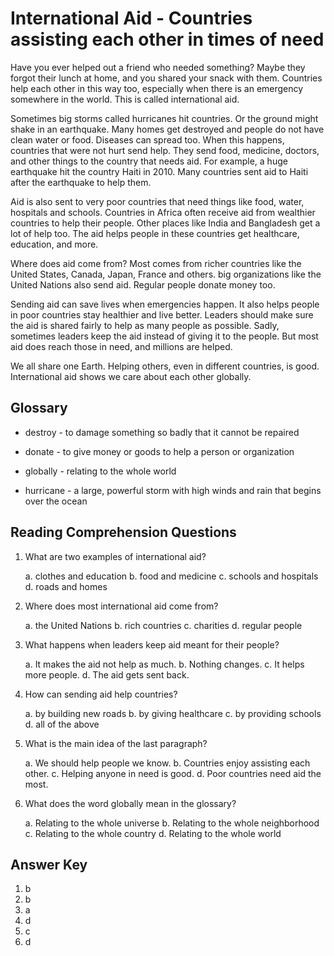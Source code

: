 # International Aid - Countries assisting each other in times of need

Have you ever helped out a friend who needed something? Maybe they forgot their lunch at home, and you shared your snack with them. Countries help each other in this way too, especially when there is an emergency somewhere in the world. This is called international aid.

Sometimes big storms called hurricanes hit countries. Or the ground might shake in an earthquake. Many homes get destroyed and people do not have clean water or food. Diseases can spread too. When this happens, countries that were not hurt send help. They send food, medicine, doctors, and other things to the country that needs aid. For example, a huge earthquake hit the country Haiti in 2010. Many countries sent aid to Haiti after the earthquake to help them.

Aid is also sent to very poor countries that need things like food, water, hospitals and schools. Countries in Africa often receive aid from wealthier countries to help their people. Other places like India and Bangladesh get a lot of help too. The aid helps people in these countries get healthcare, education, and more.

Where does aid come from? Most comes from richer countries like the United States, Canada, Japan, France and others. big organizations like the United Nations also send aid. Regular people donate money too.

Sending aid can save lives when emergencies happen. It also helps people in poor countries stay healthier and live better. Leaders should make sure the aid is shared fairly to help as many people as possible. Sadly, sometimes leaders keep the aid instead of giving it to the people. But most aid does reach those in need, and millions are helped.

We all share one Earth. Helping others, even in different countries, is good. International aid shows we care about each other globally.

## Glossary

- destroy - to damage something so badly that it cannot be repaired

- donate - to give money or goods to help a person or organization

- globally - relating to the whole world

- hurricane - a large, powerful storm with high winds and rain that begins over the ocean

## Reading Comprehension Questions

1. What are two examples of international aid?

   a. clothes and education
   b. food and medicine
   c. schools and hospitals
   d. roads and homes

2. Where does most international aid come from?

   a. the United Nations
   b. rich countries
   c. charities
   d. regular people

3. What happens when leaders keep aid meant for their people?

   a. It makes the aid not help as much.
   b. Nothing changes.
   c. It helps more people.
   d. The aid gets sent back.

4. How can sending aid help countries?

   a. by building new roads
   b. by giving healthcare
   c. by providing schools
   d. all of the above

5. What is the main idea of the last paragraph?

   a. We should help people we know.
   b. Countries enjoy assisting each other.
   c. Helping anyone in need is good.
   d. Poor countries need aid the most.

6. What does the word globally mean in the glossary?

   a. Relating to the whole universe
   b. Relating to the whole neighborhood
   c. Relating to the whole country
   d. Relating to the whole world

## Answer Key

1. b
2. b
3. a
4. d
5. c
6. d
